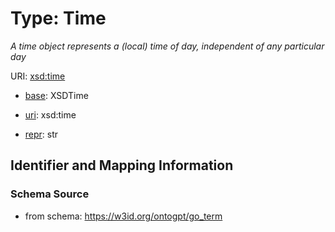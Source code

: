 # Type: Time




_A time object represents a (local) time of day, independent of any particular day_



URI: [xsd:time](http://www.w3.org/2001/XMLSchema#time)

* [base](https://w3id.org/linkml/base): XSDTime

* [uri](https://w3id.org/linkml/uri): xsd:time

* [repr](https://w3id.org/linkml/repr): str








## Identifier and Mapping Information







### Schema Source


* from schema: https://w3id.org/ontogpt/go_term



